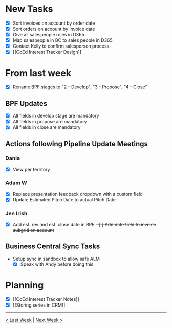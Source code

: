 # New Tasks
- [x] Sort invoices on account by order date
- [x] Sort orders on account by invoice date
- [x] Give all salespeople roles in D365
- [x] Map salespeople in BC to sales people in D365
- [x] Contact Kelly to confirm salesperson process
- [x] [[CoEd Interest Tracker Design]]
# From last week
- [x] Rename BPF stages to "2 - Develop", "3 - Propose", "4 - Close"
## BPF Updates
- [x] All fields in develop stage are mandatory
- [x] All fields in propose are mandatory
- [x] All fields in close are mandatory
## Actions following Pipeline Update Meetings
### Dania
- [x] View per territory
### Adam W
- [x] Replace presentation feedback dropdown with a custom field
- [x] Update Estimated Pitch Date to actual Pitch Date
### Jen Irish
- [x] Add est. rev and est. close date in BPF
~~- [ ] Add date field to invoice subgrid on account~~
## Business Central Sync Tasks
- Setup sync in sandbox to allow safe ALM
	- [x] Speak with Andy before doing this
# Planning
- [x] [[CoEd Interest Tracker Notes]]
- [x] [[Storing series in CRM]]
***
[< Last Week](W.C.%2007.05.2024.md) | [Next Week >](W.C.%2020.05.2024.md)